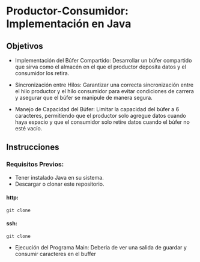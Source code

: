 # Productor-Consumidor: Implementación en Java

## Objetivos

- Implementación del Búfer Compartido: Desarrollar un búfer compartido que sirva como el almacén en el que el productor deposita datos y el consumidor los retira.

- Sincronización entre Hilos: Garantizar una correcta sincronización entre el hilo productor y el hilo consumidor para evitar condiciones de carrera y asegurar que el búfer se manipule de manera segura.

- Manejo de Capacidad del Búfer: Limitar la capacidad del búfer a 6 caracteres, permitiendo que el productor solo agregue datos cuando haya espacio y que el consumidor solo retire datos cuando el búfer no esté vacío.

## Instrucciones
### Requisitos Previos:
- Tener instalado Java en su sistema.
- Descargar o clonar este repositorio.
#### http: 
```
git clone 
```
#### ssh: 
```
git clone 
```
- Ejecución del Programa Main:
Deberia de ver una salida de guardar y consumir caracteres en el buffer

